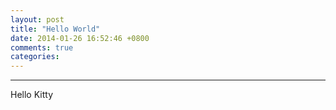 ```yaml
---
layout: post
title: "Hello World"
date: 2014-01-26 16:52:46 +0800
comments: true
categories: 
---
```

***
Hello Kitty
